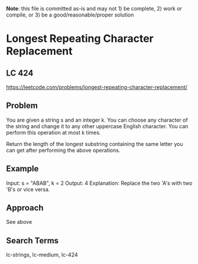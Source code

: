 **Note**: this file is committed as-is and may not 1) be complete, 2) work or compile, or 3) be a good/reasonable/proper solution


# Longest Repeating Character Replacement
## LC 424
https://leetcode.com/problems/longest-repeating-character-replacement/

## Problem
You are given a string s and an integer k. You can choose any character of the string and change it to any other uppercase English character. You can perform this operation at most k times.

Return the length of the longest substring containing the same letter you can get after performing the above operations.

## Example
Input: s = "ABAB", k = 2
Output: 4
Explanation: Replace the two 'A's with two 'B's or vice versa.

## Approach
See above

## Search Terms
lc-strings, lc-medium, lc-424 